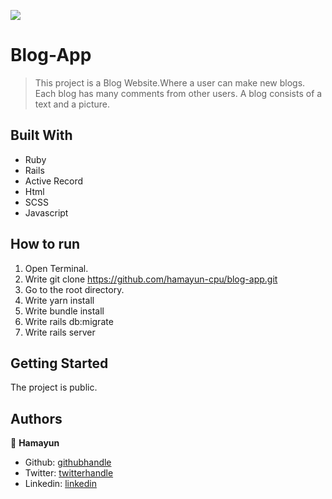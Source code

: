![](https://img.shields.io/badge/Microverse-blueviolet)

# Blog-App

> This project is a Blog Website.Where a user can make new blogs. Each blog has many comments from other users. A blog consists of a text and a picture.

## Built With

- Ruby
- Rails
- Active Record
- Html
- SCSS
- Javascript

## How to run

1. Open Terminal.
2. Write git clone https://github.com/hamayun-cpu/blog-app.git
3. Go to the root directory.
4. Write yarn install
5. Write bundle install
6. Write rails db:migrate
6. Write rails server

## Getting Started

The project is public.

## Authors

👤 **Hamayun**

- Github: [githubhandle](https://github.com/hamayun-cpu)
- Twitter: [twitterhandle](https://twitter.com/hamayun_waheed?s=09&fbclid=IwAR0rfO9cMDDeCX8LfXf4cCNQDrL4LpJ02Q2csWhcT-VtMQ0Cy9EgTB4Wq8E)
- Linkedin: [linkedin](https://www.linkedin.com/in/hamayun-waheed/)
